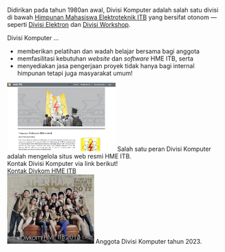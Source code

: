 Didirikan pada tahun 1980an awal, Divisi Komputer adalah salah satu divisi di bawah [Himpunan Mahasiswa Elektroteknik ITB](https://hme.itb.ac.id/) yang bersifat otonom — seperti [Divisi Elektron](https://medium.com/@elektronhme) dan [Divisi Workshop](https://workshophme.com/).

Divisi Komputer ...
* memberikan pelatihan dan wadah belajar bersama bagi anggota
* memfasilitasi kebutuhan *website* dan *software* HME ITB, serta
* menyediakan jasa pengerjaan proyek tidak hanya bagi internal himpunan tetapi juga masyarakat umum!

<img src="/assets/website-hme-2023.png" width="50%" class="img-regular" alt="Website HME ITB tahun 2023"/>
<span class="caption">Salah satu peran Divisi Komputer adalah mengelola situs web resmi HME ITB.</span> 
<br/>
<span id="homepage-kontak-text">Kontak Divisi Komputer via link berikut!</span>
<br/>
<a href="https://docs.google.com/forms/d/e/1FAIpQLSd63Dx4A63TVR3B1BwiM_FLNsOgolmegjiTbBfexHPvmVoqnw/viewform?usp=sf_link" id="homepage-kontak-link">Kontak Divkom HME ITB</a>
<br/>
<img src="/assets/divkom2013.jpg" width="40%" class="img-regular" alt="Foto anggota Divisi Komputer 2013"/>
<span class="caption">Anggota Divisi Komputer tahun 2023.</span>
